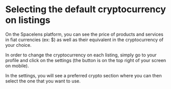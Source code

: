 # Selecting the default cryptocurrency on listings

On the Spacelens platform, you can see the price of products and services in fiat currencies \(ex: $\) as well as their equivalent in the cryptocurrency of your choice.

In order to change the cryptocurrency on each listing, simply go to your profile and click on the settings \(the button is on the top right of your screen on mobile\).

In the settings, you will see a preferred crypto section where you can then select the one that you want to use.

